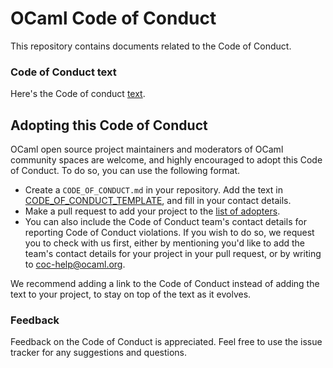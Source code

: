 # OCaml Code of Conduct

This repository contains documents related to the Code of Conduct.

### Code of Conduct text

Here's the Code of conduct [text](./CODE_OF_CONDUCT.md).

## Adopting this Code of Conduct

OCaml open source project maintainers and moderators of OCaml community spaces are welcome,
and highly encouraged to adopt this Code of Conduct. To do so, you can use the
following format.

- Create a `CODE_OF_CONDUCT.md` in your repository. Add the text in
  [CODE_OF_CONDUCT_TEMPLATE](./CODE_OF_CONDUCT_TEMPLATE.md), and fill in your
  contact details.
- Make a pull request to add your project to the [list of adopters](./list-of-adopters.md).
- You can also include the Code of Conduct team's contact details for reporting
  Code of Conduct violations. If you wish to do so, we request you to check with
  us first, either by mentioning you'd like to add the team's contact details for
  your project in your pull request, or by writing to
  [coc-help@ocaml.org](mailto:coc-help@ocaml.org).

We recommend adding a link to the Code of Conduct instead of adding the text to your
project, to stay on top of the text as it evolves.

### Feedback

Feedback on the Code of Conduct is appreciated. Feel free to use the
issue tracker for any suggestions and questions.

